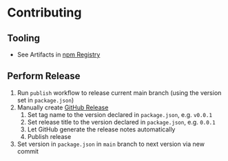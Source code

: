 # Contributing

## Tooling

- See Artifacts in [npm Registry](https://www.npmjs.com/package/ableron-express)

## Perform Release

1. Run `publish` workflow to release current main branch (using the version set in `package.json`)
2. Manually create [GitHub Release](https://github.com/ableron/ableron-express/releases/new)
   1. Set tag name to the version declared in `package.json`, e.g. `v0.0.1`
   2. Set release title to the version declared in `package.json`, e.g. `0.0.1`
   3. Let GitHub generate the release notes automatically
   4. Publish release
3. Set version in `package.json` in `main` branch to next version via new commit
